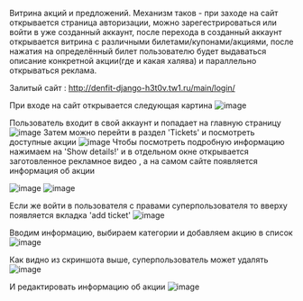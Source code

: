 Витрина акций и предложений. Механизм таков - при заходе на сайт открывается страница авторизации, можно зарегестрироваться или войти в уже созданный аккаунт, после перехода в созданный аккаунт открывается витрина с различными билетами/купонами/акциями, после нажатия на определённый билет пользователю будет выдаваться описание конкретной акции(где и какая халява) и параллельно открываться реклама.

Залитый сайт :
http://denfit-django-h3t0v.tw1.ru/main/login/

При входе на сайт открывается следующая картина
![image](https://user-images.githubusercontent.com/79207007/172240677-57657141-0a78-4e2f-85ea-2573daa40b3e.png)

Пользователь входит в свой аккаунт и попадает на главную страницу
![image](https://user-images.githubusercontent.com/79207007/172240779-22565991-78ac-4450-ba60-4b1fcf7a02fc.png)
Затем можно перейти в раздел 'Tickets' и посмотреть доступные акции
![image](https://user-images.githubusercontent.com/79207007/172240845-9dd46dc0-f10f-4c00-bf7c-f503f19c45b1.png)
Чтобы посмотреть подробную информацию нажимаем на 'Show details!' и в отдельном окне открывается заготовленное рекламное видео , а на самом сайте появляется информация об акции

![image](https://user-images.githubusercontent.com/79207007/172240994-1fc37285-9a8c-49c6-a772-f70c7556bc7b.png)
![image](https://user-images.githubusercontent.com/79207007/172241027-59497c7e-8e7b-46f1-967a-f0312a66788a.png)

Если же войти в пользователя с правами суперпользователя то вверху появляется вкладка 'add ticket'
![image](https://user-images.githubusercontent.com/79207007/172241308-1af908a1-e6f4-4076-bf45-6fb077fa3b5d.png)

Вводим информацию, выбираем категории и добавляем акцию в список
![image](https://user-images.githubusercontent.com/79207007/172241417-405bdd8c-52a0-4505-9b35-0447cc3f0320.png)
 
 Как видно из скриншота выше, суперпользователь может удалять
![image](https://user-images.githubusercontent.com/79207007/172241551-377e9f3b-da60-436f-852b-ffd669bb2392.png)

И редактировать информацию об акции 
![image](https://user-images.githubusercontent.com/79207007/172241622-7d0a3cc9-1248-4c3f-97d7-59c7dae0cabb.png)
